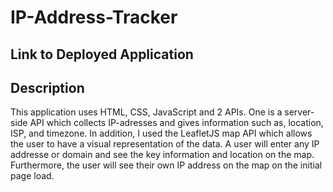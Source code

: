 # IP-Address-Tracker

## Link to Deployed Application

## Description

This application uses HTML, CSS, JavaScript and 2 APIs. One is a server-side API which collects IP-adresses and gives information such as, location, ISP, and timezone. In addition, I used the
LeafletJS map API which allows the user to have a visual representation of the data. A user will enter any IP addresse or domain and see the key information and location on the map. Furthermore, 
the user will see their own IP address on the map on the initial page load.
